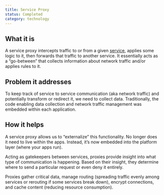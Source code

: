 ```yaml
---
title: Service Proxy
status: Completed
category: technology
---
```


## What it is

A service proxy intercepts traffic to or from a given [service](/service/), applies some logic to it, then forwards that traffic to another service. It essentially acts as a “go-between” that collects information about network traffic and/or applies rules to it.

## Problem it addresses

To keep track of service to service communication (aka network traffic) and potentially transform or redirect it, we need to collect data. Traditionally, the code enabling data collection and network traffic management was embedded within each application.

## How it helps

A service proxy allows us to “externalize” this functionality. No longer does it need to live within the apps. Instead, it’s now embedded into the platform layer (where your apps run).

Acting as gatekeepers between services, proxies provide insight into what type of communication is happening. Based on their insight, they determine where to send a particular request or even deny it entirely.

Proxies gather critical data, manage routing (spreading traffic evenly among services or rerouting if some services break down), encrypt connections, and cache content (reducing resource consumption).
